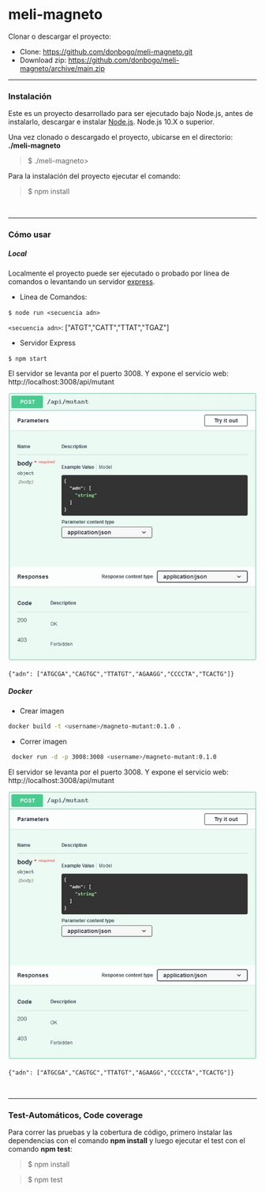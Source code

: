 # meli-magneto

Clonar o descargar el proyecto:
- Clone: https://github.com/donbogo/meli-magneto.git
- Download zip: https://github.com/donbogo/meli-magneto/archive/main.zip
___

### Instalación
Este es un proyecto desarrollado para ser ejecutado bajo Node.js, antes de instalarlo, descargar e instalar [Node.js](https://nodejs.org/en/download/). Node.js 10.X o superior.

Una vez clonado o descargado el proyecto, ubicarse en el directorio: **./meli-magneto**
> $ ./meli-magneto>

Para la instalación del proyecto ejecutar el comando:
> $ npm install

<br>

___

### Cómo usar

##### Local
Localmente el proyecto puede ser ejecutado o probado por línea de comandos o levantando un servidor [express](https://www.npmjs.com/package/express).

- Línea de Comandos:

 `$ node run <secuencia adn>`
 
 `<secuencia adn>`: ["ATGT","CATT","TTAT","TGAZ"]

- Servidor Express

 `$ npm start`
 
 El servidor se levanta por el puerto 3008. Y expone el servicio web: 
 http://localhost:3008/api/mutant
 
![](https://raw.githubusercontent.com/donbogo/meli-magneto/main/ws-mutant.jpg)

`{"adn": ["ATGCGA","CAGTGC","TTATGT","AGAAGG","CCCCTA","TCACTG"]}`

##### Docker

- Crear imagen

 ```bash
 docker build -t <username>/magneto-mutant:0.1.0 .
 ```
- Correr imagen

 ```bash
  docker run -d -p 3008:3008 <username>/magneto-mutant:0.1.0
  ```
 El servidor se levanta por el puerto 3008. Y expone el servicio web: 
 http://localhost:3008/api/mutant
 
 ![](https://raw.githubusercontent.com/donbogo/meli-magneto/main/ws-mutant.jpg)
 
 `{"adn": ["ATGCGA","CAGTGC","TTATGT","AGAAGG","CCCCTA","TCACTG"]}`

<br>

___

### Test-Automáticos, Code coverage

Para correr las pruebas y la cobertura de código, primero instalar las dependencias con el comando **npm install** y luego ejecutar el test con el comando **npm test**:
 
 > $ npm install
 
 > $ npm test

<br>
